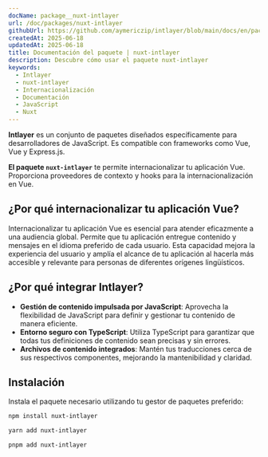 ```yaml
---
docName: package__nuxt-intlayer
url: /doc/packages/nuxt-intlayer
githubUrl: https://github.com/aymericzip/intlayer/blob/main/docs/en/packages/nuxt-intlayer/index.md
createdAt: 2025-06-18
updatedAt: 2025-06-18
title: Documentación del paquete | nuxt-intlayer
description: Descubre cómo usar el paquete nuxt-intlayer
keywords:
  - Intlayer
  - nuxt-intlayer
  - Internacionalización
  - Documentación
  - JavaScript
  - Nuxt
---
```


**Intlayer** es un conjunto de paquetes diseñados específicamente para desarrolladores de JavaScript. Es compatible con frameworks como Vue, Vue y Express.js.

**El paquete `nuxt-intlayer`** te permite internacionalizar tu aplicación Vue. Proporciona proveedores de contexto y hooks para la internacionalización en Vue.

## ¿Por qué internacionalizar tu aplicación Vue?

Internacionalizar tu aplicación Vue es esencial para atender eficazmente a una audiencia global. Permite que tu aplicación entregue contenido y mensajes en el idioma preferido de cada usuario. Esta capacidad mejora la experiencia del usuario y amplía el alcance de tu aplicación al hacerla más accesible y relevante para personas de diferentes orígenes lingüísticos.

## ¿Por qué integrar Intlayer?

- **Gestión de contenido impulsada por JavaScript**: Aprovecha la flexibilidad de JavaScript para definir y gestionar tu contenido de manera eficiente.
- **Entorno seguro con TypeScript**: Utiliza TypeScript para garantizar que todas tus definiciones de contenido sean precisas y sin errores.
- **Archivos de contenido integrados**: Mantén tus traducciones cerca de sus respectivos componentes, mejorando la mantenibilidad y claridad.

## Instalación

Instala el paquete necesario utilizando tu gestor de paquetes preferido:

```bash packageManager="npm"
npm install nuxt-intlayer
```

```bash packageManager="yarn"
yarn add nuxt-intlayer
```

```bash packageManager="pnpm"
pnpm add nuxt-intlayer
```
